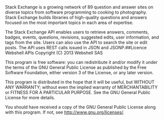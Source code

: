 Stack Exchange is a growing network of 89 question and answer sites on diverse topics from software programming to cooking to photography. Stack Exchange builds libraries of high-quality questions and answers focused on the most important topics in each area of expertise.

The Stack Exchange API enables users to retrieve answers, comments, badges, events, questions, revisions, suggested edits, user information, and tags from the site. Users can also use the API to search the site or edit posts. The API uses REST calls issued in JSON and JSONP.##Licence
Webshell APIs
Copyright (C) 2013 Webshell SAS

This program is free software: you can redistribute it and/or modify
it under the terms of the GNU General Public License as published by
the Free Software Foundation, either version 3 of the License, or
any later version.

This program is distributed in the hope that it will be useful,
but WITHOUT ANY WARRANTY; without even the implied warranty of
MERCHANTABILITY or FITNESS FOR A PARTICULAR PURPOSE. See the
GNU General Public License for more details.

You should have received a copy of the GNU General Public License
along with this program. If not, see <http://www.gnu.org/licenses/>.

